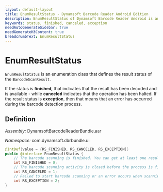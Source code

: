 ```yaml
---
layout: default-layout
title: EnumResultStatus - Dynamsoft Barcode Reader Android Edition
description: EnumResultStatus of Dynamsoft Barcode Reader Android is an enumeration class that defines the result status of the BarcodeScanResult.
keywords: status, finished, canceled, exception
needAutoGenerateSidebar: true
needGenerateH3Content: true
breadcrumbText: EnumResultStatus
---
```


# EnumResultStatus

`EnumResultStatus` is an enumeration class that defines the result status of the `BarcodeScanResult`.

If the status is **finished**, that indicates that the result has been decoded and is available - while **canceled** indicates that the operation has been halted. If the result status is **exception**, then that means that an error has occurred during the barcode detection process.

## Definition

*Assembly:* DynamsoftBarcodeReaderBundle.aar

*Namespace:* com.dynamsoft.dbrbundle.ui

```java
@IntDef(value = {RS_FINISHED, RS_CANCELED, RS_EXCEPTION})
public @interface EnumResultStatus {
    // The barcode scanning is finished. You can get at least one result from the BarcodeScanResult.
    int RS_FINISHED = 0;
    // The barcode scanning activity is closed before the process is finished. No results are available.
    int RS_CANCELED = 1;
    // Failed to start barcode scanning or an error occurs when scanning the barcodes. No results are available.
    int RS_EXCEPTION = 2;
}
```
